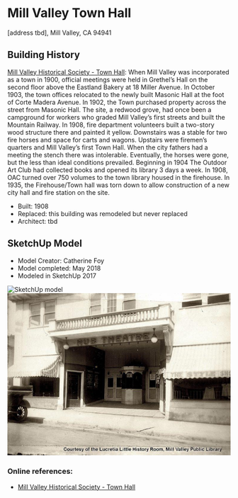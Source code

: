 # Mill Valley Town Hall
[address tbd], Mill Valley, CA 94941

## Building History
[Mill Valley Historical Society - Town Hall](https://www.mvhistory.org/vignette-town-hall/): 
When Mill Valley was incorporated as a town in 1900, official meetings were held in Grethel’s Hall on the second floor above the Eastland Bakery at 18 Miller Avenue.  In October 1903, the town offices relocated to the newly built Masonic Hall at the foot of Corte Madera Avenue. In 1902, the Town purchased property across the street from Masonic Hall. The site, a redwood grove, had once been a campground for workers who graded Mill Valley’s first streets and built the Mountain Railway.  In 1908, fire department volunteers built a two-story wood structure there and painted it yellow. Downstairs was a stable for two fire horses and space for carts and wagons. Upstairs were firemen’s quarters and Mill Valley’s first Town Hall.   When the city fathers had a meeting the stench there was intolerable. Eventually, the horses were gone, but the less than ideal conditions prevailed. Beginning in 1904 The Outdoor Art Club had collected books and opened its library 3 days a week. In 1908, OAC turned over 750 volumes to the town library housed in the firehouse. In 1935, the Firehouse/Town hall was torn down to allow construction of a new city hall and fire station on the site.



- Built: 1908
- Replaced: this building was remodeled but never replaced
- Architect: tbd

## SketchUp Model
- Model Creator: Catherine Foy
- Model completed: May 2018
- Modeled in SketchUp 2017

![SketchUp model](https://github.com/TimeWalkOrg/building-mill-valley-ca-hub-theatre/blob/master/hub-theatre-1920.jpg)
![1920 photo of Hub Theatre](https://github.com/TimeWalkOrg/building-mill-valley-ca-hub-theater/blob/master/hubtheatre-front.jpg)

### Online references:
- [Mill Valley Historical Society - Town Hall](https://www.mvhistory.org/vignette-town-hall/)
